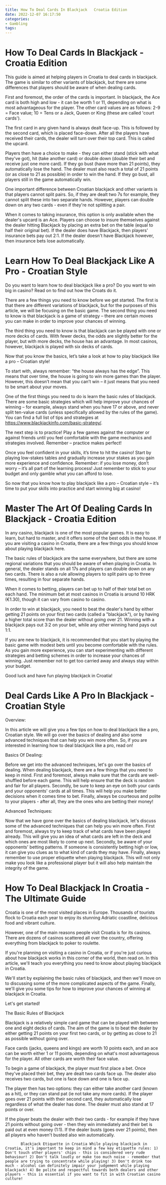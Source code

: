 ```yaml
---
title: How To Deal Cards In Blackjack   Croatia Edition 
date: 2022-12-07 16:17:50
categories:
- Gambling
tags:
---
```



#  How To Deal Cards In Blackjack - Croatia Edition 

This guide is aimed at helping players in Croatia to deal cards in blackjack. The game is similar to other variants of blackjack, but there are some differences that players should be aware of when dealing cards.

First and foremost, the order of the cards is important. In blackjack, the Ace card is both high and low - it can be worth 1 or 11, depending on what is most advantageous for the player. The other card values are as follows: 2-9 = Face value; 10 = Tens or a Jack, Queen or King (these are called 'court cards').

The first card in any given hand is always dealt face-up. This is followed by the second card, which is placed face-down. After all the players have received their cards, the dealer will turn over their top card. This is called the upcard.

Players then have a choice to make - they can either stand (stick with what they've got), hit (take another card) or double down (double their bet and receive just one more card). If they go bust (have more than 21 points), they automatically lose the hand. The dealer must also reach a total of 21 points (or as close to 21 as possible) in order to win the hand. If they go bust, all players still in the game automatically win.

One important difference between Croatian blackjack and other variants is that players cannot split pairs. So, if they are dealt two 7s for example, they cannot split these into two separate hands. However, players can double down on any two cards - even if they're not splitting a pair.

When it comes to taking insurance, this option is only available when the dealer's upcard is an Ace. Players can choose to insure themselves against the dealer hitting Blackjack by placing an extra bet on the table (equal to half their original bet). If the dealer does have Blackjack, then players' insurance bets pay out 2:1. If the dealer doesn't have Blackjack however, then insurance bets lose automatically.

#  Learn How To Deal Blackjack Like A Pro - Croatian Style 

Do you want to learn how to deal blackjack like a pro? Do you want to win big in casino? Read on to find out how the Croats do it.

There are a few things you need to know before we get started. The first is that there are different variations of blackjack, but for the purposes of this article, we will be focusing on the basic game. The second thing you need to know is that blackjack is a game of strategy – there are certain moves you can make in order to improve your chances of winning.

The third thing you need to know is that blackjack can be played with one or more decks of cards. With fewer decks, the odds are slightly better for the player, but with more decks, the house has an advantage. In most casinos, however, blackjack is played with six decks of cards.

Now that you know the basics, let’s take a look at how to play blackjack like a pro – Croatian style!

To start with, always remember: “the house always has the edge”. This means that over time, the house is going to win more games than the player. However, this doesn’t mean that you can’t win – it just means that you need to be smart about your moves.

One of the first things you need to do is learn the basic rules of blackjack. There are some basic strategies which will help improve your chances of winning – for example, always stand when you have 17 or above, and never split ten-value cards (unless specifically allowed by the rules of the game). You can find a full list of tips and strategies at https://www.blackjackinfo.com/basic-strategy/.

The next step is to practice! Play a few games against the computer or against friends until you feel comfortable with the game mechanics and strategies involved. Remember – practice makes perfect!

Once you feel confident in your skills, it’s time to hit the casino! Start by playing low-stakes tables and gradually increase your stakes as you gain more experience and confidence. Remember: if you lose money, don’t worry – it’s all part of the learning process! Just remember to stick to your budget and only gamble what you can afford to lose.


  So now that you know how to play blackjack like a pro – Croatian style – it’s time to put your skills into practice and start winning big at casino!

#  Master The Art Of Dealing Cards In Blackjack - Croatia Edition 

In any casino, blackjack is one of the most popular games. It is easy to learn, but hard to master, and it offers some of the best odds in the house. If you are visiting a casino in Croatia, there are a few things you should know about playing blackjack here.

The basic rules of blackjack are the same everywhere, but there are some regional variations that you should be aware of when playing in Croatia. In general, the dealer stands on all 17s and players can double down on any two cards. There is also a rule allowing players to split pairs up to three times, resulting in four separate hands.

When it comes to betting, players can bet up to half of their total bet on each hand. The minimum bet at most casinos in Croatia is around 10 HRK (€1.30), though it can vary from casino to casino.

In order to win at blackjack, you need to beat the dealer's hand by either getting 21 points on your first two cards (called a "blackjack"), or by having a higher total score than the dealer without going over 21. Winning with a blackjack pays out 3:2 on your bet, while any other winning hand pays out 1:1.

If you are new to blackjack, it is recommended that you start by playing the basic game with modest bets until you become comfortable with the rules. As you gain more experience, you can start experimenting with different strategies and betting schemes in order to increase your chances of winning. Just remember not to get too carried away and always stay within your budget.

Good luck and have fun playing blackjack in Croatia!

#  Deal Cards Like A Pro In Blackjack - Croatian Style 

Overview:

In this article we will give you a few tips on how to deal blackjack like a pro, Croatian style. We will go over the basics of dealing and also some advanced techniques that can help you win more often. So, if you are interested in learning how to deal blackjack like a pro, read on!

Basics Of Dealing:

Before we get into the advanced techniques, let's go over the basics of dealing. When dealing blackjack, there are a few things that you need to keep in mind. First and foremost, always make sure that the cards are well-shuffled before each game. This will help ensure that the deck is random and fair for all players. Secondly, be sure to keep an eye on both your cards and your opponents' cards at all times. This will help you make better decisions when it comes time to bet. Finally, always be courteous and polite to your players - after all, they are the ones who are betting their money!

Advanced Techniques:

Now that we have gone over the basics of dealing blackjack, let's discuss some of the advanced techniques that can help you win more often. First and foremost, always try to keep track of what cards have been played already. This will give you an idea of what cards are left in the deck and which ones are most likely to come up next. Secondly, be aware of your opponents' betting patterns. If someone is consistently betting high or low, it can give you clues as to what kind of cards they may have. Finally, always remember to use proper etiquette when playing blackjack. This will not only make you look like a professional player but it will also help maintain the integrity of the game.

#  How To Deal Blackjack In Croatia - The Ultimate Guide

Croatia is one of the most visited places in Europe. Thousands of tourists flock to Croatia each year to enjoy its stunning Adriatic coastline, delicious food and vibrant culture.

However, one of the main reasons people visit Croatia is for its casinos. There are dozens of casinos scattered all over the country, offering everything from blackjack to poker to roulette.

If you're planning on visiting a casino in Croatia, or if you're just curious about how blackjack works in this corner of the world, then read on. In this article, we'll teach you everything you need to know about playing blackjack in Croatia.

We'll start by explaining the basic rules of blackjack, and then we'll move on to discussing some of the more complicated aspects of the game. Finally, we'll give you some tips for how to improve your chances of winning at blackjack in Croatia.

Let's get started!

The Basic Rules of Blackjack

Blackjack is a relatively simple card game that can be played with between one and eight decks of cards. The aim of the game is to beat the dealer by either getting 21 points on your first two cards, or by getting as close to 21 as possible without going over.

Face cards (jacks, queens and kings) are worth 10 points each, and an ace can be worth either 1 or 11 points, depending on what's most advantageous for the player. All other cards are worth their face value.

To begin a game of blackjack, the player must first place a bet. Once they've placed their bet, they are dealt two cards face up. The dealer also receives two cards, but one is face down and one is face up.

The player then has two options: they can either take another card (known as a hit), or they can stand pat (ie not take any more cards). If the player goes over 21 points with their second card, they automatically lose regardless of what the dealer has done. The dealer must also stand at 17 points or over.


If the player beats the dealer with their two cards - for example if they have 21 points without going over - then they win immediately and their bet is paid out at even money (1:1). If the dealer busts (goes over 21 points), then all players who haven't busted also win automatically.

           Blackjack Etiquette in Croatia While playing blackjack in Croatia, it's important to keep in mind a few key etiquette rules: 1) Don't touch other players' chips - this is considered very rude behaviour! 2) Don't talk loudly or make too much noise - remember that people are trying to concentrate while playing! 3) Don't drink too much - alcohol can definitely impair your judgement while playing blackjack! 4) Be polite and respectful towards both dealers and other players - this is essential if you want to fit in with Croatian casino culture!